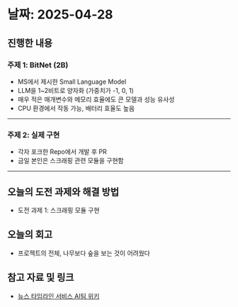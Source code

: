 # 날짜: 2025-04-28

## 진행한 내용
### 주제 1: BitNet (2B)
- MS에서 제시한 Small Language Model
- LLM을 1~2비트로 양자화 (가중치가 -1, 0, 1)
- 매우 적은 매개변수와 메모리 효율에도 큰 모델과 성능 유사성
- CPU 환경에서 작동 가능, 배터리 효율도 높음

---

### 주제 2: 실제 구현
- 각자 포크한 Repo에서 개발 후 PR
- 금일 본인은 스크래핑 관련 모듈을 구현함

---

## 오늘의 도전 과제와 해결 방법
- 도전 과제 1: 스크래핑 모듈 구현

## 오늘의 회고
- 프로젝트의 전체, 나무보다 숲을 보는 것이 어려웠다
  
## 참고 자료 및 링크
- [뉴스 타임라인 서비스 AI팀 위키](https://github.com/100-hours-a-week/18-team-timeline-wiki/wiki/AI-Wiki)
